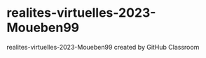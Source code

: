 # realites-virtuelles-2023-Moueben99
realites-virtuelles-2023-Moueben99 created by GitHub Classroom
